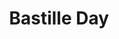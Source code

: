 ---
abv: 4.8%
alt:
availability: Keg
bitterness: 
description: Collaboration with Birdsong Brewing Co. This beer is a summer crusher that is lightly tart and quite drinkable.
gravity: 
hops: 
ibu: N/A
img: bastille-day.jpg
layout: beer
malt: 
modal-id: bastille-day
title: Bastille Day
on-tap: nope
sourness: 
style: Tart Saison
---